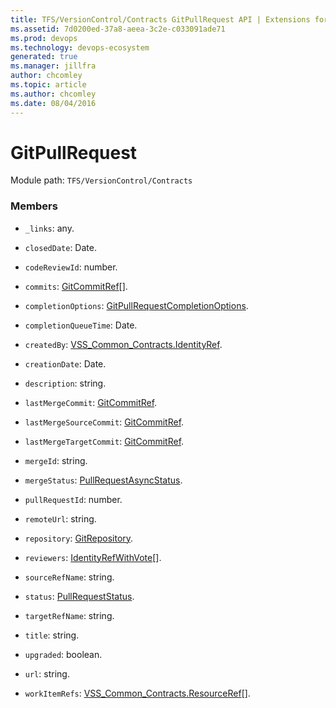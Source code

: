 ```yaml
---
title: TFS/VersionControl/Contracts GitPullRequest API | Extensions for Azure DevOps Services
ms.assetid: 7d0200ed-37a8-aeea-3c2e-c033091ade71
ms.prod: devops
ms.technology: devops-ecosystem
generated: true
ms.manager: jillfra
author: chcomley
ms.topic: article
ms.author: chcomley
ms.date: 08/04/2016
---
```


# GitPullRequest

Module path: `TFS/VersionControl/Contracts`


### Members

* `_links`: any. 

* `closedDate`: Date. 

* `codeReviewId`: number. 

* `commits`: [GitCommitRef](../../../TFS/VersionControl/Contracts/GitCommitRef.md)[]. 

* `completionOptions`: [GitPullRequestCompletionOptions](../../../TFS/VersionControl/Contracts/GitPullRequestCompletionOptions.md). 

* `completionQueueTime`: Date. 

* `createdBy`: [VSS_Common_Contracts.IdentityRef](../../../VSS/WebApi/Contracts/IdentityRef.md). 

* `creationDate`: Date. 

* `description`: string. 

* `lastMergeCommit`: [GitCommitRef](../../../TFS/VersionControl/Contracts/GitCommitRef.md). 

* `lastMergeSourceCommit`: [GitCommitRef](../../../TFS/VersionControl/Contracts/GitCommitRef.md). 

* `lastMergeTargetCommit`: [GitCommitRef](../../../TFS/VersionControl/Contracts/GitCommitRef.md). 

* `mergeId`: string. 

* `mergeStatus`: [PullRequestAsyncStatus](../../../TFS/VersionControl/Contracts/PullRequestAsyncStatus.md). 

* `pullRequestId`: number. 

* `remoteUrl`: string. 

* `repository`: [GitRepository](../../../TFS/VersionControl/Contracts/GitRepository.md). 

* `reviewers`: [IdentityRefWithVote](../../../TFS/VersionControl/Contracts/IdentityRefWithVote.md)[]. 

* `sourceRefName`: string. 

* `status`: [PullRequestStatus](../../../TFS/VersionControl/Contracts/PullRequestStatus.md). 

* `targetRefName`: string. 

* `title`: string. 

* `upgraded`: boolean. 

* `url`: string. 

* `workItemRefs`: [VSS_Common_Contracts.ResourceRef](../../../VSS/WebApi/Contracts/ResourceRef.md)[]. 

